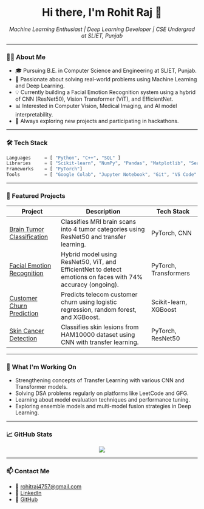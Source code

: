 <h1 align="center">Hi there, I'm Rohit Raj 👋</h1>

<p align="center">
  <em>Machine Learning Enthusiast | Deep Learning Developer | CSE Undergrad at SLIET, Punjab</em>
</p>

---

### 👨‍💻 About Me

- 🎓 Pursuing B.E. in Computer Science and Engineering at SLIET, Punjab.
- 🤖 Passionate about solving real-world problems using Machine Learning and Deep Learning.
- 💡 Currently building a Facial Emotion Recognition system using a hybrid of CNN (ResNet50), Vision Transformer (ViT), and EfficientNet.
- 📊 Interested in Computer Vision, Medical Imaging, and AI model interpretability.
- 🚀 Always exploring new projects and participating in hackathons.

---

### 🛠️ Tech Stack

```python
Languages     = [ "Python", "C++", "SQL" ]
Libraries     = [ "Scikit-learn", "NumPy", "Pandas", "Matplotlib", "Seaborn" ]
Frameworks    = [ "PyTorch"]
Tools         = [ "Google Colab", "Jupyter Notebook", "Git", "VS Code" ]
```

---

### 🚀 Featured Projects

| Project | Description | Tech Stack |
|--------|-------------|------------|
| [Brain Tumor Classification](https://github.com/Rohitraj-21/Brain-Tumor-Classification) | Classifies MRI brain scans into 4 tumor categories using ResNet50 and transfer learning. | PyTorch, CNN |
| [Facial Emotion Recognition](https://github.com/Rohitraj-21/Emotion-Recognition) | Hybrid model using ResNet50, ViT, and EfficientNet to detect emotions on faces with 74% accuracy (ongoing). | PyTorch, Transformers |
| [Customer Churn Prediction](https://github.com/Rohitraj-21/Churn-Prediction) | Predicts telecom customer churn using logistic regression, random forest, and XGBoost. | Scikit-learn, XGBoost |
| [Skin Cancer Detection](https://github.com/Rohitraj-21/Skin-Cancer-Detection) | Classifies skin lesions from HAM10000 dataset using CNN with transfer learning. | PyTorch, ResNet50 |

---

### 🔧 What I'm Working On

- Strengthening concepts of Transfer Learning with various CNN and Transformer models.
- Solving DSA problems regularly on platforms like LeetCode and GFG.
- Learning about model evaluation techniques and performance tuning.
- Exploring ensemble models and multi-model fusion strategies in Deep Learning.

---

### 📈 GitHub Stats

<p align="center">
  <img src="https://github-readme-stats.vercel.app/api?username=Rohitraj-21&show_icons=true&theme=default" />
</p>

---

### 📫 Contact Me

- 📧 [rohitraj4757@gmail.com](mailto:rohitraj4757@gmail.com)
- 💼 [LinkedIn](https://www.linkedin.com/in/rohit-raj-082b3136b)
- 🧠 [GitHub](https://github.com/Rohitraj-21)
